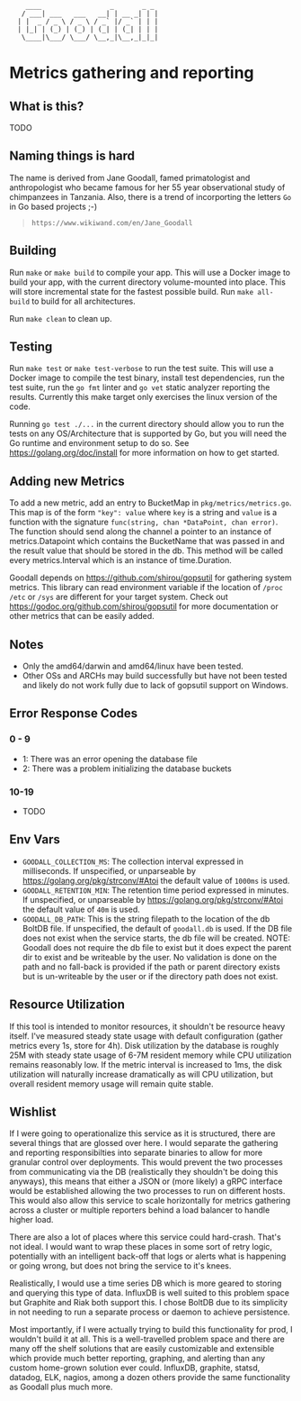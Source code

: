         ____                 _       _ _
       / ___| ___   ___   __| | __ _| | |
      | |  _ / _ \ / _ \ / _` |/ _` | | |
      | |_| | (_) | (_) | (_| | (_| | | |
       \____|\___/ \___/ \__,_|\__,_|_|_|


# Metrics gathering and reporting

## What is this?

TODO

## Naming things is hard

The name is derived from Jane Goodall, famed primatologist and anthropologist
who became famous for her 55 year observational study of chimpanzees in
Tanzania. Also, there is a trend of incorporting the letters `Go` in Go based
projects ;-)

> `https://www.wikiwand.com/en/Jane_Goodall`

## Building

Run `make` or `make build` to compile your app.  This will use a Docker image
to build your app, with the current directory volume-mounted into place.  This
will store incremental state for the fastest possible build.  Run `make
all-build` to build for all architectures.

Run `make clean` to clean up.

## Testing

Run `make test` or `make test-verbose` to run the test suite. This will use a
Docker image to compile the test binary, install test dependencies, run the
test suite, run the `go fmt` linter and `go vet` static analyzer reporting the
results. Currently this make target only exercises the linux version of the
code.

Running `go test ./...` in the current directory should allow you to run
the tests on any OS/Architecture that is supported by Go, but you will need the
Go runtime and environment setup to do so. See https://golang.org/doc/install
for more information on how to get started.

## Adding new Metrics

To add a new metric, add an entry to BucketMap in `pkg/metrics/metrics.go`.
This map is of the form `"key": value` where `key` is a string and `value` is a
function with the signature `func(string, chan *DataPoint, chan error)`. The
function should send along the channel a pointer to an instance of
metrics.Datapoint which contains the BucketName that was passed in and the
result value that should be stored in the db. This method will be called every
metrics.Interval which is an instance of time.Duration.

Goodall depends on https://github.com/shirou/gopsutil for gathering system
metrics. This library can read environment variable if the location of `/proc`
`/etc` or `/sys` are different for your target system. Check out
https://godoc.org/github.com/shirou/gopsutil for more documentation or other
metrics that can be easily added.

## Notes

* Only the amd64/darwin and amd64/linux have been tested.
* Other OSs and ARCHs may build successfully but have not been tested and
likely do not work fully due to lack of gopsutil support on Windows.

## Error Response Codes

### 0 - 9

* 1: There was an error opening the database file
* 2: There was a problem initializing the database buckets

### 10-19

* TODO

## Env Vars

* `GOODALL_COLLECTION_MS`: The collection interval expressed in milliseconds.
If unspecified, or unparseable by https://golang.org/pkg/strconv/#Atoi the
default value of `1000ms` is used.
* `GOODALL_RETENTION_MIN`: The retention time period expressed in minutes.
If unspecified, or unparseable by https://golang.org/pkg/strconv/#Atoi the
default value of `40m` is used.
* `GOODALL_DB_PATH`: This is the string filepath to the location of the db
BoltDB file.
If unspecified, the default of `goodall.db` is used. If the DB file does not
exist when the service starts, the db file will be created.
NOTE: Goodall does not require the db file to exist but it does expect the
parent dir to exist and be writeable by the user. No validation is done on the
path and no fall-back is provided if the path or parent directory exists but is
un-writeable by the user or if the directory path does not exist.

## Resource Utilization

If this tool is intended to monitor resources, it shouldn't be resource heavy
itself. I've measured steady state usage with default configuration (gather
metrics every 1s, store for 4h). Disk utilization by the database is roughly
25M with steady state usage of 6-7M resident memory while CPU utilization
remains reasonably low. If the metric interval is increased to 1ms, the disk
utilization will naturally increase dramatically as will CPU utilization, but
overall resident memory usage will remain quite stable.

## Wishlist

If I were going to operationalize this service as it is structured, there are
several things that are glossed over here. I would separate the gathering and
reporting responsibilties into separate binaries to allow for more granular
control over deployments. This would prevent the two processes from
communicating via the DB (realistically they shouldn't be doing this anyways),
this means that either a JSON or (more likely) a gRPC interface would be
established allowing the two processes to run on different hosts. This would
also allow this service to scale horizontally for metrics gathering across a
cluster or multiple reporters behind a load balancer to handle higher load.

There are also a lot of places where this service could hard-crash. That's not
ideal. I would want to wrap these places in some sort of retry logic,
potentially with an intelligent back-off that logs or alerts what is happening
or going wrong, but does not bring the service to it's knees.

Realistically, I would use a time series DB which is more geared to storing and
querying this type of data. InfluxDB is well suited to this problem space but
Graphite and Riak both support this. I chose BoltDB due to its simplicity in
not needing to run a separate process or daemon to achieve persistence.

Most importantly, if I were actually trying to build this functionality for
prod, I wouldn't build it at all. This is a well-travelled problem space and
there are many off the shelf solutions that are easily customizable and
extensible which provide much better reporting, graphing, and alerting than
any custom home-grown solution ever could. InfluxDB, graphite, statsd, datadog,
ELK, nagios, among a dozen others provide the same functionality as Goodall
plus much more.
